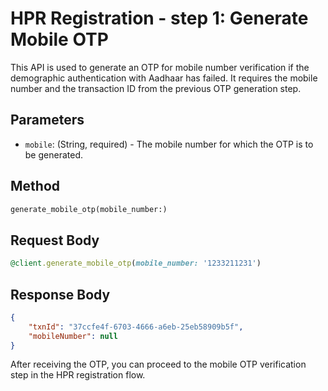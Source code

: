 # HPR Registration - step 1: Generate Mobile OTP

This API is used to generate an OTP for mobile number verification if the demographic authentication with Aadhaar has failed. It requires the mobile number and the transaction ID from the previous OTP generation step.


## Parameters

- `mobile`: (String, required) - The mobile number for which the OTP is to be generated.


## Method
```ruby
generate_mobile_otp(mobile_number:)
```


## Request Body

```ruby
@client.generate_mobile_otp(mobile_number: '1233211231')
```


## Response Body

```json
{
    "txnId": "37ccfe4f-6703-4666-a6eb-25eb58909b5f",
    "mobileNumber": null
}
```


After receiving the OTP, you can proceed to the mobile OTP verification step in the HPR registration flow.
